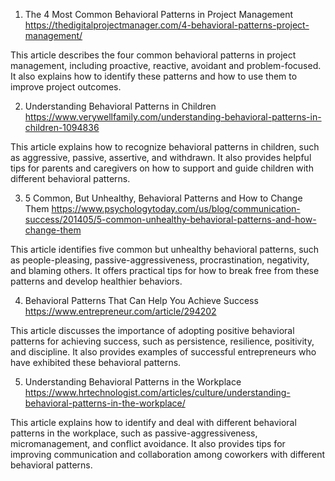 

1. The 4 Most Common Behavioral Patterns in Project Management
https://thedigitalprojectmanager.com/4-behavioral-patterns-project-management/

This article describes the four common behavioral patterns in project management, including proactive, reactive, avoidant and problem-focused. It also explains how to identify these patterns and how to use them to improve project outcomes.

2. Understanding Behavioral Patterns in Children
https://www.verywellfamily.com/understanding-behavioral-patterns-in-children-1094836

This article explains how to recognize behavioral patterns in children, such as aggressive, passive, assertive, and withdrawn. It also provides helpful tips for parents and caregivers on how to support and guide children with different behavioral patterns.

3. 5 Common, But Unhealthy, Behavioral Patterns and How to Change Them
https://www.psychologytoday.com/us/blog/communication-success/201405/5-common-unhealthy-behavioral-patterns-and-how-change-them

This article identifies five common but unhealthy behavioral patterns, such as people-pleasing, passive-aggressiveness, procrastination, negativity, and blaming others. It offers practical tips for how to break free from these patterns and develop healthier behaviors.

4. Behavioral Patterns That Can Help You Achieve Success
https://www.entrepreneur.com/article/294202

This article discusses the importance of adopting positive behavioral patterns for achieving success, such as persistence, resilience, positivity, and discipline. It also provides examples of successful entrepreneurs who have exhibited these behavioral patterns.

5. Understanding Behavioral Patterns in the Workplace
https://www.hrtechnologist.com/articles/culture/understanding-behavioral-patterns-in-the-workplace/

This article explains how to identify and deal with different behavioral patterns in the workplace, such as passive-aggressiveness, micromanagement, and conflict avoidance. It also provides tips for improving communication and collaboration among coworkers with different behavioral patterns.
